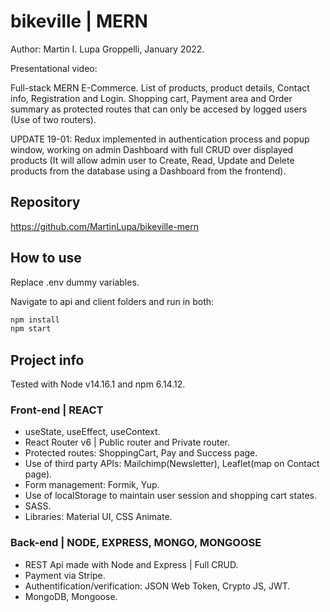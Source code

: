 # bikeville | MERN

Author: Martin I. Lupa Groppelli, January 2022.

Presentational video:

Full-stack MERN E-Commerce. List of products, product details, Contact info, Registration and Login. Shopping cart, Payment area and Order summary as protected routes that can only be accesed by logged users (Use of two routers).

UPDATE 19-01: Redux implemented in authentication process and popup window, working on admin Dashboard with full CRUD over displayed products (It will allow admin user to Create, Read, Update and Delete products from the database using a Dashboard from the frontend).

## Repository

https://github.com/MartinLupa/bikeville-mern

## How to use

Replace .env dummy variables.

Navigate to api and client folders and run in both:

```bash
npm install
npm start
```

## Project info

Tested with Node v14.16.1 and npm 6.14.12.

### Front-end | REACT

- useState, useEffect, useContext.
- React Router v6 | Public router and Private router.
- Protected routes: ShoppingCart, Pay and Success page.
- Use of third party APIs: Mailchimp(Newsletter), Leaflet(map on Contact page).
- Form management: Formik, Yup.
- Use of localStorage to maintain user session and shopping cart states.
- SASS.
- Libraries: Material UI, CSS Animate.

### Back-end | NODE, EXPRESS, MONGO, MONGOOSE

- REST Api made with Node and Express | Full CRUD.
- Payment via Stripe.
- Authentification/verification: JSON Web Token, Crypto JS, JWT.
- MongoDB, Mongoose.
